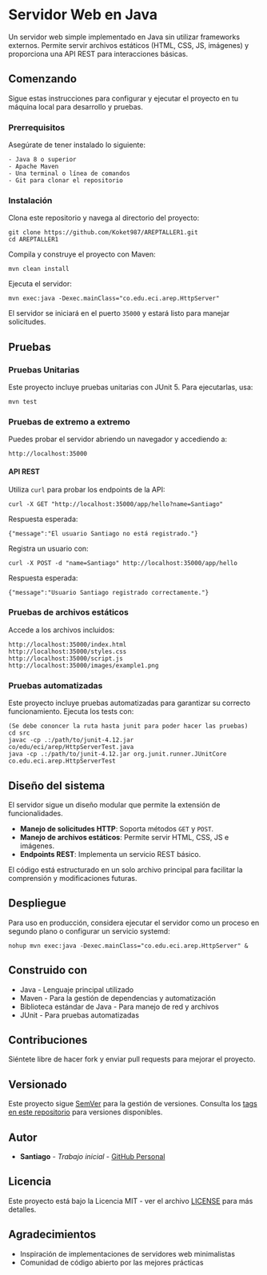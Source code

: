 # Servidor Web en Java

Un servidor web simple implementado en Java sin utilizar frameworks externos. Permite servir archivos estáticos (HTML, CSS, JS, imágenes) y proporciona una API REST para interacciones básicas.

## Comenzando

Sigue estas instrucciones para configurar y ejecutar el proyecto en tu máquina local para desarrollo y pruebas.

### Prerrequisitos

Asegúrate de tener instalado lo siguiente:

```
- Java 8 o superior
- Apache Maven
- Una terminal o línea de comandos
- Git para clonar el repositorio
```

### Instalación

Clona este repositorio y navega al directorio del proyecto:

```
git clone https://github.com/Koket987/AREPTALLER1.git
cd AREPTALLER1
```

Compila y construye el proyecto con Maven:

```
mvn clean install
```

Ejecuta el servidor:

```
mvn exec:java -Dexec.mainClass="co.edu.eci.arep.HttpServer"
```

El servidor se iniciará en el puerto `35000` y estará listo para manejar solicitudes.

## Pruebas

### Pruebas Unitarias

Este proyecto incluye pruebas unitarias con JUnit 5. Para ejecutarlas, usa:

```
mvn test
```

### Pruebas de extremo a extremo

Puedes probar el servidor abriendo un navegador y accediendo a:

```
http://localhost:35000
```

#### API REST

Utiliza `curl` para probar los endpoints de la API:

```
curl -X GET "http://localhost:35000/app/hello?name=Santiago"
```

Respuesta esperada:

```
{"message":"El usuario Santiago no está registrado."}
```

Registra un usuario con:

```
curl -X POST -d "name=Santiago" http://localhost:35000/app/hello
```

Respuesta esperada:

```
{"message":"Usuario Santiago registrado correctamente."}
```

### Pruebas de archivos estáticos

Accede a los archivos incluidos:

```
http://localhost:35000/index.html
http://localhost:35000/styles.css
http://localhost:35000/script.js
http://localhost:35000/images/example1.png
```

### Pruebas automatizadas

Este proyecto incluye pruebas automatizadas para garantizar su correcto funcionamiento. Ejecuta los tests con:

```
(Se debe cononcer la ruta hasta junit para poder hacer las pruebas)
cd src
javac -cp .:/path/to/junit-4.12.jar co/edu/eci/arep/HttpServerTest.java
java -cp .:/path/to/junit-4.12.jar org.junit.runner.JUnitCore co.edu.eci.arep.HttpServerTest
```

## Diseño del sistema

El servidor sigue un diseño modular que permite la extensión de funcionalidades. 

- **Manejo de solicitudes HTTP**: Soporta métodos `GET` y `POST`.
- **Manejo de archivos estáticos**: Permite servir HTML, CSS, JS e imágenes.
- **Endpoints REST**: Implementa un servicio REST básico.

El código está estructurado en un solo archivo principal para facilitar la comprensión y modificaciones futuras.

## Despliegue

Para uso en producción, considera ejecutar el servidor como un proceso en segundo plano o configurar un servicio systemd:

```
nohup mvn exec:java -Dexec.mainClass="co.edu.eci.arep.HttpServer" &
```

## Construido con

* Java - Lenguaje principal utilizado
* Maven - Para la gestión de dependencias y automatización
* Biblioteca estándar de Java - Para manejo de red y archivos
* JUnit - Para pruebas automatizadas

## Contribuciones

Siéntete libre de hacer fork y enviar pull requests para mejorar el proyecto.

## Versionado

Este proyecto sigue [SemVer](http://semver.org/) para la gestión de versiones. Consulta los [tags en este repositorio](https://github.com/Koket987/AREPTALLER1/tags) para versiones disponibles.

## Autor

* **Santiago** - *Trabajo inicial* - [GitHub Personal](https://github.com/koket987)



## Licencia

Este proyecto está bajo la Licencia MIT - ver el archivo [LICENSE](LICENSE) para más detalles.

## Agradecimientos

* Inspiración de implementaciones de servidores web minimalistas
* Comunidad de código abierto por las mejores prácticas
